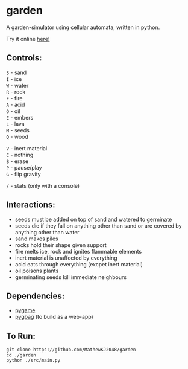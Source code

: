# garden
A garden-simulator using cellular automata, written in python.

Try it online [here!](https://mathewkj2048.github.io/garden/)

## Controls:

`S` - sand  
`I` - ice  
`W` - water  
`R` - rock  
`F` - fire  
`A` - acid  
`O` - oil  
`E` - embers  
`L` - lava  
`M` - seeds  
`Q` - wood

`V` - inert material  
`C` - nothing  
`B` - erase    
`P` - pause/play  
`G` - flip gravity  

`/` - stats (only with a console)

## Interactions:

- seeds must be added on top of sand and watered to germinate
- seeds die if they fall on anything other than sand or are covered by anything other than water
- sand makes piles
- rocks hold their shape given support
- fire melts ice, rock and ignites flammable elements
- inert material is unaffected by everything
- acid eats through everything (excpet inert material)
- oil poisons plants
- germinating seeds kill immediate neighbours


## Dependencies:

- [pygame](https://www.pygame.org/download.shtml)
- [pygbag](https://pypi.org/project/pygbag/) (to build as a web-app)

## To Run:

```
git clone https://github.com/MathewKJ2048/garden
cd ./garden
python ./src/main.py
```